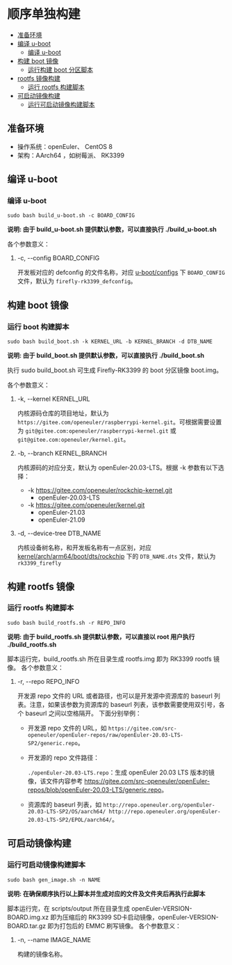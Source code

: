 # 顺序单独构建

<!-- TOC -->

- [准备环境](#准备环境)
- [编译 u-boot](#编译-u-boot)
    - [编译 u-boot](#编译-u-boot)
- [构建 boot 镜像](#构建-boot-分区)
    - [运行构建 boot 分区脚本](#运行构建-boot-分区脚本)
- [rootfs 镜像构建](#rootfs-镜像构建)
    - [运行 rootfs 构建脚本](#运行-rootfs-构建脚本)
- [可启动镜像构建](#可启动镜像构建)
    - [运行可启动镜像构建脚本](#运行可启动镜像构建脚本)

<!-- /TOC -->

## 准备环境
- 操作系统：openEuler、 CentOS 8
- 架构：AArch64 ，如树莓派、 RK3399

## 编译 u-boot

### 编译 u-boot

`sudo bash build_u-boot.sh -c BOARD_CONFIG`

**说明: 由于 build_u-boot.sh 提供默认参数，可以直接执行 ./build_u-boot.sh**

各个参数意义：

1. -c, --config BOARD_CONFIG

    开发板对应的 defconfig 的文件名称，对应 [u-boot/configs](https://github.com/u-boot/u-boot/tree/master/configs) 下 `BOARD_CONFIG` 文件，默认为 `firefly-rk3399_defconfig`。


## 构建 boot 镜像

### 运行 boot 构建脚本

`sudo bash build_boot.sh -k KERNEL_URL -b KERNEL_BRANCH -d DTB_NAME`

**说明: 由于 build_boot.sh 提供默认参数，可以直接执行 ./build_boot.sh**
  
执行 sudo build_boot.sh 可生成 Firefly-RK3399 的 boot 分区镜像 boot.img。

各个参数意义：

1. -k, --kernel KERNEL_URL

    内核源码仓库的项目地址，默认为 `https://gitee.com/openeuler/raspberrypi-kernel.git`。可根据需要设置为 `git@gitee.com:openeuler/raspberrypi-kernel.git` 或 `git@gitee.com:openeuler/kernel.git`。

2. -b, --branch KERNEL_BRANCH

    内核源码的对应分支，默认为 openEuler-20.03-LTS。根据 -k 参数有以下选择：

    - -k https://gitee.com/openeuler/rockchip-kernel.git
        - openEuler-20.03-LTS
    - -k https://gitee.com/openeuler/kernel.git
        - openEuler-21.03
        - openEuler-21.09

3. -d, --device-tree DTB_NAME

    内核设备树名称，和开发板名称有一点区别，对应 [kernel/arch/arm64/boot/dts/rockchip](https://gitee.com/openeuler/kernel/tree/master/arch/arm64/boot/dts/rockchip) 下的 `DTB_NAME.dts` 文件，默认为 `rk3399_firefly`

## 构建 rootfs 镜像

### 运行 rootfs 构建脚本

`sudo bash build_rootfs.sh -r REPO_INFO`

**说明: 由于 build_rootfs.sh 提供默认参数，可以直接以 root 用户执行 ./build_rootfs.sh**
  
脚本运行完，build_rootfs.sh 所在目录生成 rootfs.img 即为 RK3399 rootfs 镜像。 
各个参数意义：

1. -r, --repo REPO_INFO
   
    开发源 repo 文件的 URL 或者路径，也可以是开发源中资源库的 baseurl 列表。注意，如果该参数为资源库的 baseurl 列表，该参数需要使用双引号，各个 baseurl 之间以空格隔开。
    下面分别举例：

    - 开发源 repo 文件的 URL，如 `https://gitee.com/src-openeuler/openEuler-repos/raw/openEuler-20.03-LTS-SP2/generic.repo`。
    - 开发源的 repo 文件路径：
        
        `./openEuler-20.03-LTS.repo`：生成 openEuler 20.03 LTS 版本的镜像，该文件内容参考 <https://gitee.com/src-openeuler/openEuler-repos/blob/openEuler-20.03-LTS/generic.repo>。

    - 资源库的 baseurl 列表，如 `http://repo.openeuler.org/openEuler-20.03-LTS-SP2/OS/aarch64/ http://repo.openeuler.org/openEuler-20.03-LTS-SP2/EPOL/aarch64/`。
    

## 可启动镜像构建

### 运行可启动镜像构建脚本

`sudo bash gen_image.sh -n NAME`

**说明: 在确保顺序执行以上脚本并生成对应的文件及文件夹后再执行此脚本**
  
脚本运行完，在 scripts/output 所在目录生成 openEuler-VERSION-BOARD.img.xz 即为压缩后的 RK3399 SD卡启动镜像，openEuler-VERSION-BOARD.tar.gz 即为打包后的 EMMC 刷写镜像。 
各个参数意义：

1. -n, --name IMAGE_NAME

    构建的镜像名称。
